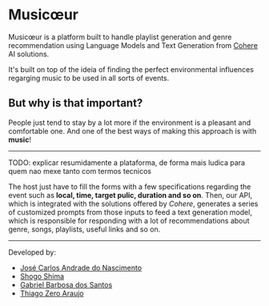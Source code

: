 # Musicœur

Musicœur is a platform built to handle playlist generation and genre recommendation using Language Models and Text Generation from [Cohere](https://cohere.com/) AI solutions.

It's built on top of the ideia of finding the perfect environmental influences regarging music to be used in all sorts of events.

## But why is that important?

People just tend to stay by a lot more if the environment is a pleasant and comfortable one. And one of the best ways of making this approach is with **music**!

---

TODO: explicar resumidamente a plataforma, de forma mais ludica para quem nao mexe tanto com termos tecnicos

The host just have to fill the forms with a few specifications regarding the event such as **local, time, target pulic, duration and so on**. Then, our API, which is integrated with the solutions offered by *Cohere*, generates a series of customized prompts from those inputs to feed a text generation model, which is responsible for responding with a lot of recommendations about genre, songs, playlists, useful links and so on.

---

Developed by:

- [José Carlos Andrade do Nascimento](https://www.linkedin.com/in/jos%C3%A9-carlos-andrade-do-nascimento-71186421a/)
- [Shogo Shima]()
- [Gabriel Barbosa dos Santos]()
- [Thiago Zero Araujo]()
